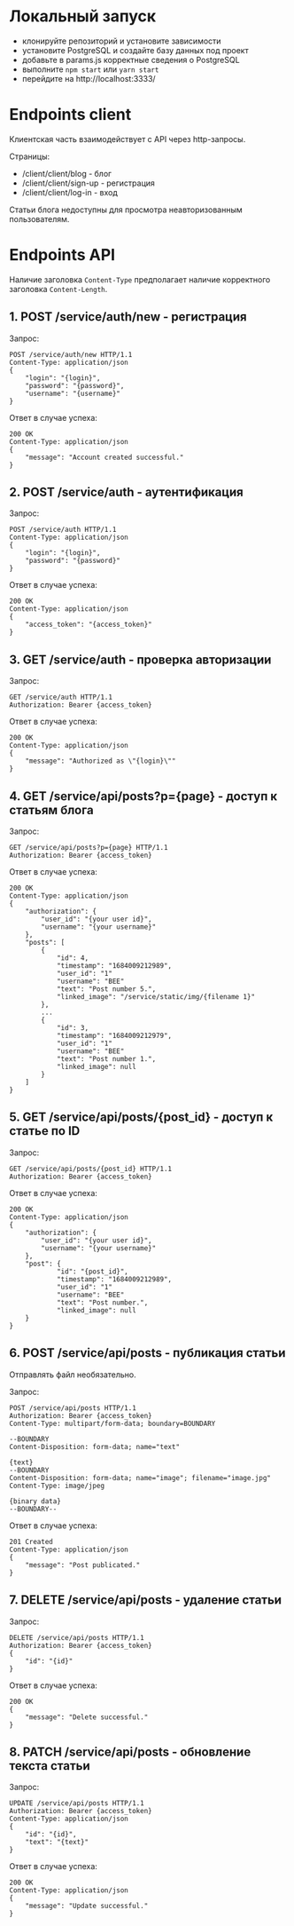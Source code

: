 # Локальный запуск

- клонируйте репозиторий и установите зависимости
- установите PostgreSQL и создайте базу данных под проект
- добавьте в params.js корректные сведения о PostgreSQL
- выполните `npm start` или `yarn start`
- перейдите на http://localhost:3333/

# Endpoints client

Клиентская часть взаимодействует с API через http-запросы.

Страницы:
- /client/client/blog - блог
- /client/client/sign-up - регистрация
- /client/client/log-in - вход

Статьи блога недоступны для просмотра неавторизованным пользователям.

# Endpoints API

Наличие заголовка `Content-Type` предполагает наличие корректного заголовка `Content-Length`.

## 1. POST /service/auth/new - регистрация

Запрос:

```http
POST /service/auth/new HTTP/1.1
Content-Type: application/json
{
    "login": "{login}",
    "password": "{password}",
    "username": "{username}"
}
```

Ответ в случае успеха:

```http
200 OK
Content-Type: application/json
{
    "message": "Account created successful."
}
```

## 2. POST /service/auth - аутентификация

Запрос:

```http
POST /service/auth HTTP/1.1
Content-Type: application/json
{
    "login": "{login}",
    "password": "{password}"
}
```

Ответ в случае успеха:

```http
200 OK
Content-Type: application/json
{
    "access_token": "{access_token}"
}
```

## 3. GET /service/auth - проверка авторизации

Запрос:

```http
GET /service/auth HTTP/1.1
Authorization: Bearer {access_token}
```

Ответ в случае успеха:

```http
200 OK
Content-Type: application/json
{
    "message": "Authorized as \"{login}\""
}
```

## 4. GET /service/api/posts?p={page} - доступ к статьям блога

Запрос:

```http
GET /service/api/posts?p={page} HTTP/1.1
Authorization: Bearer {access_token}
```

Ответ в случае успеха:

```http
200 OK
Content-Type: application/json
{
    "authorization": {
        "user_id": "{your user id}",
        "username": "{your username}"
    },
    "posts": [
        {
            "id": 4,
            "timestamp": "1684009212989",
            "user_id": "1"
            "username": "BEE"
            "text": "Post number 5.",
            "linked_image": "/service/static/img/{filename 1}"
        },
        ...
        {
            "id": 3,
            "timestamp": "1684009212979",
            "user_id": "1"
            "username": "BEE"
            "text": "Post number 1.",
            "linked_image": null
        }
    ]
}
```

## 5. GET /service/api/posts/{post_id} - доступ к статье по ID

Запрос:

```http
GET /service/api/posts/{post_id} HTTP/1.1
Authorization: Bearer {access_token}
```

Ответ в случае успеха:

```http
200 OK
Content-Type: application/json
{
    "authorization": {
        "user_id": "{your user id}",
        "username": "{your username}"
    },
    "post": {
            "id": "{post_id}",
            "timestamp": "1684009212989",
            "user_id": "1"
            "username": "BEE"
            "text": "Post number.",
            "linked_image": null
    }
}
```

## 6. POST /service/api/posts - публикация статьи

Отправлять файл необязательно.

Запрос:

```http
POST /service/api/posts HTTP/1.1
Authorization: Bearer {access_token}
Content-Type: multipart/form-data; boundary=BOUNDARY

--BOUNDARY
Content-Disposition: form-data; name="text"

{text}
--BOUNDARY
Content-Disposition: form-data; name="image"; filename="image.jpg"
Content-Type: image/jpeg

{binary data}
--BOUNDARY--

```

Ответ в случае успеха:

```http
201 Created
Content-Type: application/json
{
    "message": "Post publicated."
}
```

## 7. DELETE /service/api/posts - удаление статьи

Запрос:

```http
DELETE /service/api/posts HTTP/1.1
Authorization: Bearer {access_token}
{
    "id": "{id}"
}
```

Ответ в случае успеха:

```http
200 OK
{
    "message": "Delete successful."
}
```

## 8. PATCH /service/api/posts - обновление текста статьи

Запрос:

```http
UPDATE /service/api/posts HTTP/1.1
Authorization: Bearer {access_token}
Content-Type: application/json
{
    "id": "{id}",
    "text": "{text}"
}
```

Ответ в случае успеха:

```http
200 OK
Content-Type: application/json
{
    "message": "Update successful."
}
```
